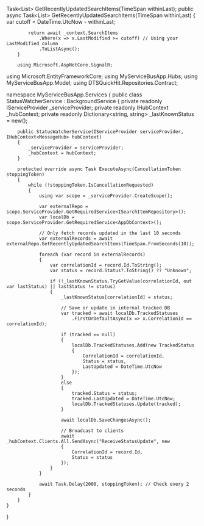 Task<List<SearchItem>> GetRecentlyUpdatedSearchItems(TimeSpan withinLast);
public async Task<List<SearchItem>> GetRecentlyUpdatedSearchItems(TimeSpan withinLast)
        {
            var cutoff = DateTime.UtcNow - withinLast;

            return await _context.SearchItems
                .Where(x => x.LastModified >= cutoff) // Using your LastModified column
                .ToListAsync();
        }

        using Microsoft.AspNetCore.SignalR;
using Microsoft.EntityFrameworkCore;
using MyServiceBusApp.Hubs;
using MyServiceBusApp.Model;
using DTSQuickHit.Repositories.Contract;

namespace MyServiceBusApp.Services
{
    public class StatusWatcherService : BackgroundService
    {
        private readonly IServiceProvider _serviceProvider;
        private readonly IHubContext<MessageHub> _hubContext;
        private readonly Dictionary<string, string> _lastKnownStatus = new();

        public StatusWatcherService(IServiceProvider serviceProvider, IHubContext<MessageHub> hubContext)
        {
            _serviceProvider = serviceProvider;
            _hubContext = hubContext;
        }

        protected override async Task ExecuteAsync(CancellationToken stoppingToken)
        {
            while (!stoppingToken.IsCancellationRequested)
            {
                using var scope = _serviceProvider.CreateScope();

                var externalRepo = scope.ServiceProvider.GetRequiredService<ISearchItemRepository>();
                var localDb = scope.ServiceProvider.GetRequiredService<AppDbContext>();

                // Only fetch records updated in the last 10 seconds
                var externalRecords = await externalRepo.GetRecentlyUpdatedSearchItems(TimeSpan.FromSeconds(10));

                foreach (var record in externalRecords)
                {
                    var correlationId = record.Id.ToString();
                    var status = record.Status?.ToString() ?? "Unknown";

                    if (!_lastKnownStatus.TryGetValue(correlationId, out var lastStatus) || lastStatus != status)
                    {
                        _lastKnownStatus[correlationId] = status;

                        // Save or update in internal tracked DB
                        var tracked = await localDb.TrackedStatuses
                            .FirstOrDefaultAsync(x => x.CorrelationId == correlationId);

                        if (tracked == null)
                        {
                            localDb.TrackedStatuses.Add(new TrackedStatus
                            {
                                CorrelationId = correlationId,
                                Status = status,
                                LastUpdated = DateTime.UtcNow
                            });
                        }
                        else
                        {
                            tracked.Status = status;
                            tracked.LastUpdated = DateTime.UtcNow;
                            localDb.TrackedStatuses.Update(tracked);
                        }

                        await localDb.SaveChangesAsync();

                        // Broadcast to clients
                        await _hubContext.Clients.All.SendAsync("ReceiveStatusUpdate", new
                        {
                            CorrelationId = record.Id,
                            Status = status
                        });
                    }
                }

                await Task.Delay(2000, stoppingToken); // Check every 2 seconds
            }
        }
    }
}

